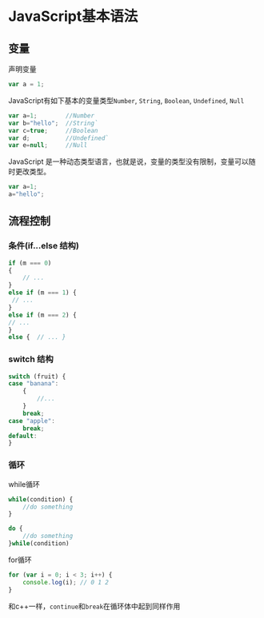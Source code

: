 # JavaScript基本语法

## 变量
声明变量
```javascript :no-line-numbers
var a = 1;
```
JavaScript有如下基本的变量类型`Number`, `String`, `Boolean`, `Undefined`, `Null`
```javascript :no-line-numbers
var a=1;		//Number
var b="hello";	//String`
var c=true;		//Boolean
var d;			//Undefined`
var e=null;		//Null
```
JavaScript 是一种动态类型语言，也就是说，变量的类型没有限制，变量可以随时更改类型。
```javascript :no-line-numbers
var a=1;
a="hello";
```

## 流程控制

### 条件(if...else 结构)
```javascript :no-line-numbers
if (m === 0) 
{  
	// ...
} 
else if (m === 1) { 
 // ...
} 
else if (m === 2) {  
// ...
} 
else {  // ... }
```
### switch 结构
```javascript :no-line-numbers
switch (fruit) {  
case "banana":
	{
		//...
	}
    break;  
case "apple": 
    break;  
default:
}
```
### 循环
while循环
```javascript :no-line-numbers
while(condition) {
	//do something
}

do {
	//do something
}while(condition)
```
for循环
```javascript :no-line-numbers
for (var i = 0; i < 3; i++) {  
	console.log(i); // 0 1 2 
}
```
和c++一样，`continue`和`break`在循环体中起到同样作用
